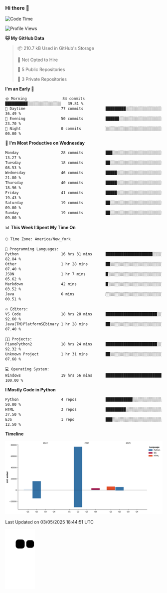### Hi there 👋

<!--
**Iplay6432/Iplay6432** is a ✨ _special_ ✨ repository because its `README.md` (this file) appears on your GitHub profile.

Here are some ideas to get you started:

- 🔭 I’m currently working on ...
- 🌱 I’m currently learning ...
- 👯 I’m looking to collaborate on ...
- 🤔 I’m looking for help with ...
- 💬 Ask me about ...
- 📫 How to reach me: ...
- 😄 Pronouns: ...
- ⚡ Fun fact: ...
-->
<!--
- 🔭 I’m currently working on [A Login Python Scipt Thing](https://github.com/Iplay6432/Lugin-but-no-Pygame-)
- 🌱 I’m currently [learning C++](https://github.com/Iplay6432/LearningCpp)


<!--START_SECTION:waka-->
![Code Time](http://img.shields.io/badge/Code%20Time-207%20hrs%2022%20mins-blue)

![Profile Views](http://img.shields.io/badge/Profile%20Views-0-blue)

**🐱 My GitHub Data** 

> 📦 210.7 kB Used in GitHub's Storage 
 > 
> 🚫 Not Opted to Hire
 > 
> 📜 5 Public Repositories 
 > 
> 🔑 3 Private Repositories 
 > 
**I'm an Early 🐤** 

```text
🌞 Morning                84 commits          ██████████░░░░░░░░░░░░░░░   39.81 % 
🌆 Daytime                77 commits          █████████░░░░░░░░░░░░░░░░   36.49 % 
🌃 Evening                50 commits          ██████░░░░░░░░░░░░░░░░░░░   23.70 % 
🌙 Night                  0 commits           ░░░░░░░░░░░░░░░░░░░░░░░░░   00.00 % 
```
📅 **I'm Most Productive on Wednesday** 

```text
Monday                   28 commits          ███░░░░░░░░░░░░░░░░░░░░░░   13.27 % 
Tuesday                  18 commits          ██░░░░░░░░░░░░░░░░░░░░░░░   08.53 % 
Wednesday                46 commits          █████░░░░░░░░░░░░░░░░░░░░   21.80 % 
Thursday                 40 commits          █████░░░░░░░░░░░░░░░░░░░░   18.96 % 
Friday                   41 commits          █████░░░░░░░░░░░░░░░░░░░░   19.43 % 
Saturday                 19 commits          ██░░░░░░░░░░░░░░░░░░░░░░░   09.00 % 
Sunday                   19 commits          ██░░░░░░░░░░░░░░░░░░░░░░░   09.00 % 
```


📊 **This Week I Spent My Time On** 

```text
🕑︎ Time Zone: America/New_York

💬 Programming Languages: 
Python                   16 hrs 31 mins      █████████████████████░░░░   82.84 % 
Other                    1 hr 28 mins        ██░░░░░░░░░░░░░░░░░░░░░░░   07.40 % 
JSON                     1 hr 7 mins         █░░░░░░░░░░░░░░░░░░░░░░░░   05.62 % 
Markdown                 42 mins             █░░░░░░░░░░░░░░░░░░░░░░░░   03.52 % 
Java                     6 mins              ░░░░░░░░░░░░░░░░░░░░░░░░░   00.51 % 

🔥 Editors: 
VS Code                  18 hrs 28 mins      ███████████████████████░░   92.60 % 
Java(TM)PlatformSEbinary 1 hr 28 mins        ██░░░░░░░░░░░░░░░░░░░░░░░   07.40 % 

🐱‍💻 Projects: 
PianoPython2             18 hrs 24 mins      ███████████████████████░░   92.32 % 
Unknown Project          1 hr 31 mins        ██░░░░░░░░░░░░░░░░░░░░░░░   07.68 % 

💻 Operating System: 
Windows                  19 hrs 56 mins      █████████████████████████   100.00 % 
```

**I Mostly Code in Python** 

```text
Python                   4 repos             ████████████░░░░░░░░░░░░░   50.00 % 
HTML                     3 repos             █████████░░░░░░░░░░░░░░░░   37.50 % 
EJS                      1 repo              ███░░░░░░░░░░░░░░░░░░░░░░   12.50 % 
```



**Timeline**

![Lines of Code chart](https://raw.githubusercontent.com/Iplay6432/Iplay6432/main/assets/bar_graph.png)


 Last Updated on 03/05/2025 18:44:51 UTC
<!--END_SECTION:waka-->

![snake](https://raw.githubusercontent.com/Iplay6432/Iplay6432/output/github-contribution-grid-snake.svg)
